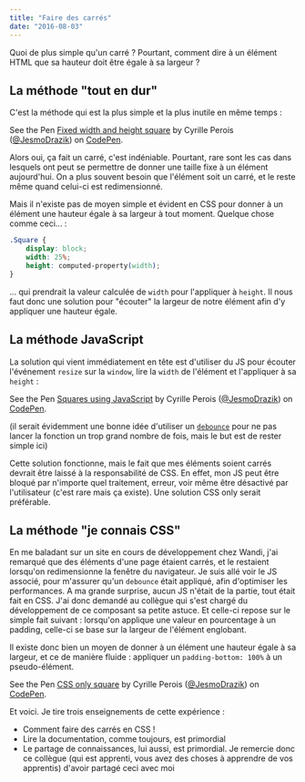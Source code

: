 ```yaml
---
title: "Faire des carrés"
date: "2016-08-03"
---
```


Quoi de plus simple qu'un carré ? Pourtant, comment dire à un élément HTML que
sa hauteur doit être égale à sa largeur ?

## La méthode "tout en dur"

C'est la méthode qui est la plus simple et la plus inutile en même temps :

<p data-height="300" data-theme-id="15557" data-slug-hash="dXjrGm" data-default-tab="html,result" data-user="JesmoDrazik" data-embed-version="2" class="codepen">See the Pen <a href="http://codepen.io/JesmoDrazik/pen/dXjrGm/">Fixed width and height square</a> by Cyrille Perois (<a href="http://codepen.io/JesmoDrazik">@JesmoDrazik</a>) on <a href="http://codepen.io">CodePen</a>.</p>

Alors oui, ça fait un carré, c'est indéniable. Pourtant, rare sont les cas dans
lesquels ont peut se permettre de donner une taille fixe à un élément
aujourd'hui. On a plus souvent besoin que l'élément soit un carré, et le reste
même quand celui-ci est redimensionné.

Mais il n'existe pas de moyen simple et évident en CSS pour donner à un élément
une hauteur égale à sa largeur à tout moment. Quelque chose comme ceci... :

```css
.Square {
    display: block;
    width: 25%;
    height: computed-property(width);
}
```

... qui prendrait la valeur calculée de `width` pour l'appliquer à `height`. Il
nous faut donc une solution pour "écouter" la largeur de notre élément afin d'y
appliquer une hauteur égale.


## La méthode JavaScript

La solution qui vient immédiatement en tête est d'utiliser du JS pour écouter
l'événement `resize` sur la `window`, lire la `width` de l'élément et
l'appliquer à sa `height` :

<p data-height="300" data-theme-id="15557" data-slug-hash="mEjPPQ" data-default-tab="js,result" data-user="JesmoDrazik" data-embed-version="2" class="codepen">See the Pen <a href="http://codepen.io/JesmoDrazik/pen/mEjPPQ/">Squares using JavaScript</a> by Cyrille Perois (<a href="http://codepen.io/JesmoDrazik">@JesmoDrazik</a>) on <a href="http://codepen.io">CodePen</a>.</p>

(il serait évidemment une bonne idée d'utiliser un
[`debounce`](https://lodash.com/docs#debounce) pour ne pas lancer la fonction
un trop grand nombre de fois, mais le but est de rester simple ici)

Cette solution fonctionne, mais le fait que mes éléments soient carrés devrait
être laissé à la responsabilité de CSS. En effet, mon JS peut être bloqué par
n'importe quel traitement, erreur, voir même être désactivé par l'utilisateur
(c'est rare mais ça existe). Une solution CSS only serait préférable.

## La méthode "je connais CSS"

En me baladant sur un site en cours de développement chez Wandi, j'ai remarqué
que des éléments d'une page étaient carrés, et le restaient lorsqu'on
redimensionne la fenêtre du navigateur. Je suis allé voir le JS associé, pour
m'assurer qu'un `debounce` était appliqué, afin d'optimiser les performances.
A ma grande surprise, aucun JS n'était de la partie, tout était fait en CSS.
J'ai donc demandé au collègue qui s'est chargé du développement de ce composant
sa petite astuce. Et celle-ci repose sur le simple fait suivant : lorsqu'on
applique une valeur en pourcentage à un padding, celle-ci se base sur la
largeur de l'élément englobant.

Il existe donc bien un moyen de donner à un élément une hauteur égale à sa
largeur, et ce de manière fluide : appliquer un `padding-bottom: 100%` à un
pseudo-élément.

<p data-height="300" data-theme-id="15557" data-slug-hash="GqBoGd" data-default-tab="css,result" data-user="JesmoDrazik" data-embed-version="2" class="codepen">See the Pen <a href="http://codepen.io/JesmoDrazik/pen/GqBoGd/">CSS only square</a> by Cyrille Perois (<a href="http://codepen.io/JesmoDrazik">@JesmoDrazik</a>) on <a href="http://codepen.io">CodePen</a>.</p>
<script async src="//assets.codepen.io/assets/embed/ei.js"></script>

Et voici. Je tire trois enseignements de cette expérience :

* Comment faire des carrés en CSS !
* Lire la documentation, comme toujours, est primordial
* Le partage de connaissances, lui aussi, est primordial. Je remercie donc ce
collègue (qui est apprenti, vous avez des choses à apprendre de vos apprentis)
d'avoir partagé ceci avec moi
